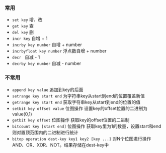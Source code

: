 ### 常用
* `set key` 增、改
* `get key`  查
* `del key`  删
* `incr key`  自增 + 1
* `incrby key number` 自增 + number
* `incrbyfloat key number`  浮点数自增 + number
* `decr ` 自减 - 1
* `decrby key number` 自减 - number
### 不常用
* `append key value` 追加到key的后面
* `setrange key start end` 为字符串key从start到end的位置覆盖新值
* `getrange key start end` 获取字符串key从start到end的位置的值
* `setbit key offset value` 位图操作 设置key的offset位置的二进制为value(0,1)
* `getbit key offset` 位图操作 获取key的offset位置的二进制
* `bitcount key [start end]` 位图操作 获取key里为1的数量，设置start和end则对置顶范围内的二进制进行统计
* `bitop operation dest-key key1 key2 [key ...]` 对N个位图进行操作 AND、OR、XOR、NOT。结果存储在dest-key中
